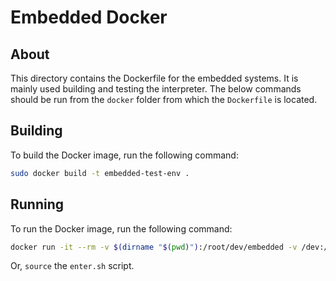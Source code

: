 # Embedded Docker

## About

This directory contains the Dockerfile for the embedded systems. It is mainly used building and testing the interpreter. The below commands should be run from the `docker` folder from which the `Dockerfile` is located.

## Building

To build the Docker image, run the following command:

```bash
sudo docker build -t embedded-test-env .
```

## Running

To run the Docker image, run the following command:

```bash
docker run -it --rm -v $(dirname "$(pwd)"):/root/dev/embedded -v /dev:/dev embedded-test-env
```

Or, `source` the `enter.sh` script.